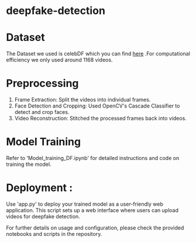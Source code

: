# deepfake-detection

# Dataset
The Dataset we used is celebDF which you can find [here](https://github.com/yuezunli/celeb-deepfakeforensics) .For computational efficiency we only used around 1168 videos.

# Preprocessing 

1. Frame Extraction: Split the videos into individual frames.
2. Face Detection and Cropping: Used OpenCV's Cascade Classifier to detect and crop faces.
3. Video Reconstruction: Stitched the processed frames back into videos.

# Model Training 
Refer to 'Model_training_DF.ipynb' for detailed instructions and code on training the model.

# Deployment :
Use 'app.py' to deploy your trained model as a user-friendly web application. This script sets up a web interface where users can upload videos for deepfake detection.

For further details on usage and configuration, please check the provided notebooks and scripts in the repository.

